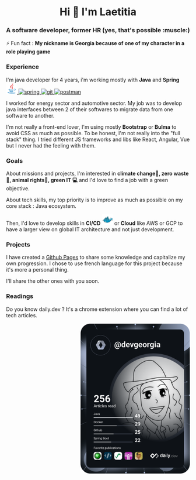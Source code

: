 <h1 align="center">Hi 👋 I'm Laetitia</h1>
<h3 align="center">A software developer, former HR (yes, that's possible :muscle:)</h3>

⚡ Fun fact : **My nickname is Georgia because of one of my character in a role playing game**

<h3 align="left">Experience</h3>

I'm java developer for 4 years, i'm working mostly with **Java** and **Spring** <a href="https://www.java.com" target="_blank" rel="noreferrer"> <img src="https://raw.githubusercontent.com/devicons/devicon/master/icons/java/java-original.svg" alt="java" width="30" height="30"/> </a>
<a href="https://spring.io/" target="_blank" rel="noreferrer"> <img src="https://www.vectorlogo.zone/logos/springio/springio-icon.svg" alt="spring" width="30" height="30"/> </a> <a href="https://git-scm.com/" target="_blank" rel="noreferrer"> <img src="https://www.vectorlogo.zone/logos/git-scm/git-scm-icon.svg" alt="git" width="30" height="30"/> </a> <a href="https://postman.com" target="_blank" rel="noreferrer"> <img src="https://www.vectorlogo.zone/logos/getpostman/getpostman-icon.svg" alt="postman" width="30" height="30"/> </a>

I worked for energy sector and automotive sector. My job was to develop java interfaces between 2 of their softwares to migrate data from one software to another.

I'm not really a front-end lover, I'm using mostly **Bootstrap** or **Bulma** to avoid CSS as much as possible. To be honest, I'm not really into the "full stack" thing. I tried different JS frameworks and libs like React, Angular, Vue but I never had the feeling with them.

<h3 align="left">Goals</h3>

About missions and projects, I'm interested in **climate change🌳, zero waste 🚮, animal rights🐶, green IT :computer:** and I'd love to find a job with a green objective.

About tech skills, my top priority is to improve as much as possible on my core stack : Java ecosystem.

Then, I'd love to develop skills in **CI/CD** <a href="https://www.docker.com/" target="_blank" rel="noreferrer"> <img src="https://raw.githubusercontent.com/devicons/devicon/master/icons/docker/docker-original.svg" alt="docker" width="30" height="30"/></a> or **Cloud** like AWS or GCP to have a larger view on global IT architecture and not just development.

<h3 align="left">Projects</h3>

I have created a [Github Pages](https://devgeorgia.github.io/) to share some knowledge and capitalize my own progression. I chose to use french language for this project because it's more a personal thing.

I'll share the other ones with you soon.

<h3 align="left">Readings</h3>

Do you know daily.dev ? It's a chrome extension where you can find a lot of tech articles.

<p align="right"><a href="https://app.daily.dev/DevGeorgia"><img src="https://github.com/DevGeorgia/DevGeorgia/blob/main/devcard.svg" width="300" alt="Georgia's Dev Card"/></a></p>
